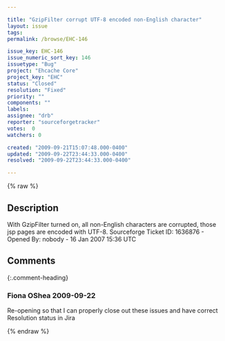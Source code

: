 ```yaml
---

title: "GzipFilter corrupt UTF-8 encoded non-English character"
layout: issue
tags: 
permalink: /browse/EHC-146

issue_key: EHC-146
issue_numeric_sort_key: 146
issuetype: "Bug"
project: "Ehcache Core"
project_key: "EHC"
status: "Closed"
resolution: "Fixed"
priority: ""
components: ""
labels: 
assignee: "drb"
reporter: "sourceforgetracker"
votes:  0
watchers: 0

created: "2009-09-21T15:07:48.000-0400"
updated: "2009-09-22T23:44:33.000-0400"
resolved: "2009-09-22T23:44:33.000-0400"

---
```




{% raw %}



## Description

<div markdown="1" class="description">

With GzipFilter turned on, all non-English characters are corrupted, those jsp pages are encoded with UTF-8.
Sourceforge Ticket ID: 1636876 - Opened By: nobody - 16 Jan 2007 15:36 UTC

</div>

## Comments


{:.comment-heading}
### **Fiona OShea** <span class="date">2009-09-22</span>

<div markdown="1" class="comment">

Re-opening so that I can properly close out these issues and have correct Resolution status in Jira

</div>



{% endraw %}
